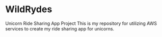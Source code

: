 # WildRydes
Unicorn Ride Sharing App Project
  This is my repository for utilizing AWS services to create my ride sharing app for unicorns.
